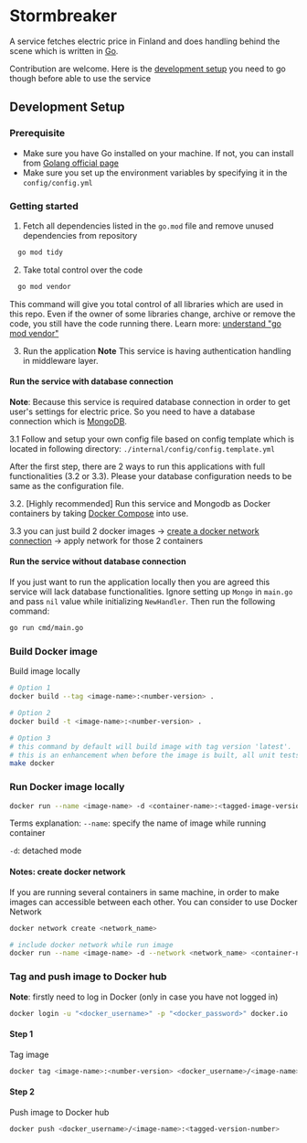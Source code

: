
# Stormbreaker

A service fetches electric price in Finland and does handling behind the scene which is written in [Go](https://go.dev/). 

Contribution are welcome. Here is the [development setup](#development-setup) you need to go though before able to use the service

## Development Setup
### Prerequisite
- Make sure you have Go installed on your machine. If not, you can install from [Golang official page](https://go.dev/doc/install) 
- Make sure you set up the environment variables by specifying it in the `config/config.yml`

### Getting started
1. Fetch all dependencies listed in the `go.mod` file and remove unused dependencies from repository
```bash
  go mod tidy
```

2. Take total control over the code
```bash
  go mod vendor
```    
This command will give you total control of all libraries which are used in this repo. Even if the owner of some libraries change, archive or remove the code, you still have the code running there. Learn more: [understand "go mod vendor"](https://stackoverflow.com/questions/76705408/understanding-go-mod-vendor) 

3. Run the application
**Note** This service is having authentication handling in middleware layer. 

#### Run the service with database connection 

**Note**: Because this service is required database connection in order to get user's settings for electric price. So you need to have a database connection which is [MongoDB](mongodb.com).

3.1 Follow and setup your own config file based on config template which is located in following directory: `./internal/config/config.template.yml`

After the first step, there are 2 ways to run this applications with full functionalities (3.2 or 3.3). Please your database configuration needs to be same as the configuration file. 

3.2. [Highly recommended] Run this service and Mongodb as Docker containers by taking [Docker Compose](https://docs.docker.com/compose/) into use. 

3.3 you can just build 2 docker images -> [create a docker network connection](#create-docker-network) -> apply network for those 2 containers

#### Run the service without database connection 
If you just want to run the application locally then you are agreed this service will lack database functionalities.
Ignore setting up `Mongo` in `main.go` and pass `nil` value while initializing `NewHandler`. Then run the following command:
```bash
go run cmd/main.go
```

### Build Docker image

Build image locally
```bash
# Option 1 
docker build --tag <image-name>:<number-version> .

# Option 2
docker build -t <image-name>:<number-version> .

# Option 3
# this command by default will build image with tag version 'latest'. 
# this is an enhancement when before the image is built, all unit tests will be executed
make docker 
```

### Run Docker image locally
```bash
docker run --name <image-name> -d <container-name>:<tagged-image-version>
```
Terms explanation:
`--name`: specify the name of image while running container

`-d`: detached mode

#### Notes: create docker network 
If you are running several containers in same machine, in order to make images can accessible between each other. You can consider to use Docker Network 
```bash
docker network create <network_name>

# include docker network while run image
docker run --name <image-name> -d --network <network_name> <container-name>:<tagged-image-version>
```

### Tag and push image to Docker hub
**Note**: firstly need to log in Docker (only in case you have not logged in)

```bash
docker login -u "<docker_username>" -p "<docker_password>" docker.io
```

#### Step 1
Tag image
```bash
docker tag <image-name>:<number-version> <docker_username>/<image-name>:<tagged-version-number> 
```

#### Step 2
Push image to Docker hub
```bash
docker push <docker_username>/<image-name>:<tagged-version-number> 
```
